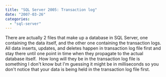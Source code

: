 ```yaml
---
title: "SQL Server 2005: Transaction log"
date: "2007-03-26"
categories: 
  - "sql-server"
---
```


There are actually 2 files that make up a database in SQL Server, one containing the data itself, and the other one containing the transaction logs.  All data inserts, updates, and deletes happen in transaction log file first and stay there until one point in time when they propagate to the actual database itself.  How long will they be in the transaction log file is something I don't know but I'm guessing it might be in milliseconds so you don't notice that your data is being held in the transaction log file first.
